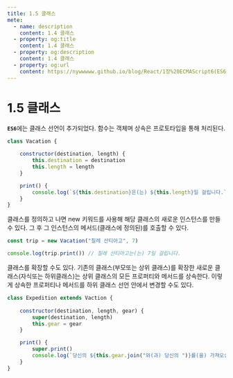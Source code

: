 ```yaml
---
title: 1.5 클래스
mete:
  - name: description
    content: 1.4 클래스
  - property: og:title
    content: 1.4 클래스
  - property: og:description
    content: 1.4 클래스
  - property: og:url
    content: https://nywwwww.github.io/blog/React/1장%20ECMAScript6(ES6)%20문법/05/
---
```


# 1.5 클래스

<strong>```ES6```</strong>에는 클래스 선언이 추가되었다. 함수는 객체며 상속은 프로토타입을 통해 처리된다.

```javascript
class Vacation {

    constructor(destination, length) {
        this.destination = destination
        this.length = length
    }

    print() {
        console.log(`${this.destination}은(는) ${this.length}일 걸립니다.`)
    }
}
```

클래스를 정의하고 나면 new 키워드를 사용해 해당 클래스의 새로운 인스턴스를 만들 수 있다.
그 후 그 인스턴스의 메서드(클래스에 정의된)를 호출할 수 있다.

```javascript
const trip = new Vacation("칠레 산티아고", 7)

console.log(trip.print()) // 칠레 산티아고는(는) 7일 걸립니다.
```

클래스를 확장할 수도 있다. 기존의 클래스(부모또는 상위 클래스)를 확장한 새로운 클래스(자식또는 하위클래스)는 상위 클래스의 모든 프로퍼티와 메서드를 상속한다. 이렇게 상속한 프로퍼티나 메서드를 하위 클래스 선언 안에서 변경할 수도 있다.

```javascript
class Expedition extends Vaction {
    
    constructor(destination, length, gear) {
        super(destination, length)
        this.gear = gear
    }

    print() {
        super.print()
        console.log(`당신의 ${this.gear.join("와(과) 당신의 ")}를(을) 가져오십시오.`)
    }
}
```